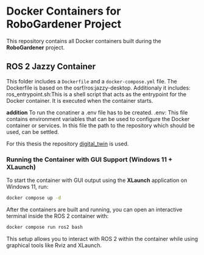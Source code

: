 # Docker Containers for RoboGardener Project

This repository contains all Docker containers built during the **RoboGardener** project.

## ROS 2 Jazzy Container

This folder includes a `Dockerfile` and a `docker-compose.yml` file. The Dockerfile is based on the osrf/ros:jazzy-desktop.
Additionaly it includes:
ros_entrypoint.sh:This is a shell script that acts as the entrypoint for the Docker container. It is executed when the container starts.

**addition**
To run the conatiner a .env file has to be created. 
.env: This file contains environment variables that can be used to configure the Docker container or services. In this file the path to the repository which should be used, can be settled.

For this thesis the repository [digital_twin](https://github.com/digital-twin-autonomous-farmbot/digital_twin.git) is used.

### Running the Container with GUI Support (Windows 11 + XLaunch)
To start the container with GUI output using the **XLaunch** application on Windows 11, run:

```bash
docker compose up -d
```

After the containers are built and running, you can open an interactive terminal inside the ROS 2 container with:

```bash
docker compose run ros2 bash
```

This setup allows you to interact with ROS 2 within the container while using graphical tools like Rviz and XLaunch.

